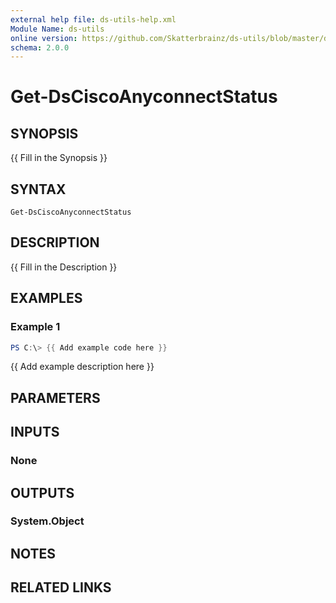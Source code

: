 ```yaml
---
external help file: ds-utils-help.xml
Module Name: ds-utils
online version: https://github.com/Skatterbrainz/ds-utils/blob/master/docs/Get-DsBrowserProfile.md
schema: 2.0.0
---
```


# Get-DsCiscoAnyconnectStatus

## SYNOPSIS
{{ Fill in the Synopsis }}

## SYNTAX

```
Get-DsCiscoAnyconnectStatus
```

## DESCRIPTION
{{ Fill in the Description }}

## EXAMPLES

### Example 1
```powershell
PS C:\> {{ Add example code here }}
```

{{ Add example description here }}

## PARAMETERS

## INPUTS

### None

## OUTPUTS

### System.Object
## NOTES

## RELATED LINKS
